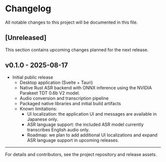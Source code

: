 # Changelog

All notable changes to this project will be documented in this file.

## [Unreleased]

This section contains upcoming changes planned for the next release.

## v0.1.0 - 2025-08-17

- Initial public release
  - Desktop application (Svelte + Tauri)
  - Native Rust ASR backend with ONNX inference using the NVIDIA Parakeet TDT 0.6b V2 model.
  - Audio conversion and transcription pipeline
  - Packaged native libraries and initial build artifacts
  - Known limitations:
    - UI localization: the application UI and messages are available in Japanese only.
    - ASR language support: the included ASR model currently transcribes English audio only.
    - Roadmap: we plan to add additional UI localizations and expand ASR language support in upcoming releases.

---

For details and contributors, see the project repository and release assets.
